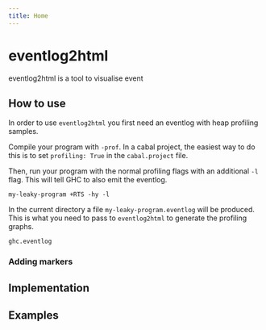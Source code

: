 ```yaml
---
title: Home
---
```


# eventlog2html

eventlog2html is a tool to visualise event


## How to use

In order to use `eventlog2html` you first need an eventlog with heap profiling
samples.

Compile your program with `-prof`. In a cabal project, the easiest way to
do this is to set `profiling: True` in the `cabal.project` file.

Then, run your program with the normal profiling flags with an additional `-l`
flag. This will tell GHC to also emit the eventlog.

```
my-leaky-program +RTS -hy -l
```

In the current directory a file `my-leaky-program.eventlog` will be produced.
This is what you need to pass to `eventlog2html` to generate the profiling
graphs.

```{.eventlog}
ghc.eventlog
```



### Adding markers

## Implementation

## Examples


